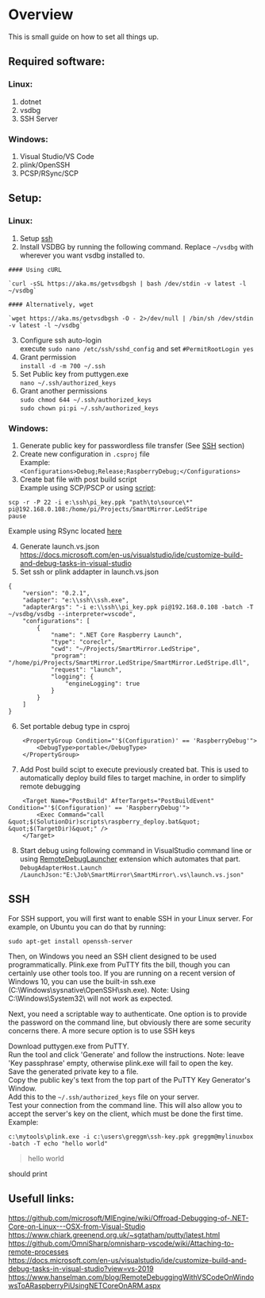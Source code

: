 # Overview

This is small guide on how to set all things up.

## Required software:

### Linux:

1.    dotnet
2.    vsdbg
3.    SSH Server

### Windows:

1.    Visual Studio/VS Code
2.    plink/OpenSSH
3.    PCSP/RSync/SCP

## Setup:

### Linux:

1.    Setup [ssh](#ssh)
2.    Install VSDBG by running the following command. Replace `~/vsdbg` with wherever you want vsdbg installed to.

    #### Using cURL

    `curl -sSL https://aka.ms/getvsdbgsh | bash /dev/stdin -v latest -l ~/vsdbg`
    
    #### Alternatively, wget

    `wget https://aka.ms/getvsdbgsh -O - 2>/dev/null | /bin/sh /dev/stdin -v latest -l ~/vsdbg`

3.    Configure ssh auto-login  
execute `sudo nano /etc/ssh/sshd_config` and set `#PermitRootLogin yes`
4.    Grant permission  
`install -d -m 700 ~/.ssh`
5.    Set Public key from puttygen.exe  
`nano ~/.ssh/authorized_keys`
6.    Grant another permissions  
`sudo chmod 644 ~/.ssh/authorized_keys`  
`sudo chown pi:pi ~/.ssh/authorized_keys`

### Windows:

1.    Generate public key for passwordless file transfer (See [SSH](#ssh) section)
2.    Create new configuration in `.csproj` file  
Example:  
`<Configurations>Debug;Release;RaspberryDebug;</Configurations>`
3.    Create bat file with post build script  
Example using SCP/PSCP or using [script](raspberry_deploy.bat):  
```
scp -r -P 22 -i e:\ssh\pi_key.ppk "path\to\source\*" pi@192.168.0.108:/home/pi/Projects/SmartMirror.LedStripe
pause
```
Example using RSync located [here](raspberry_deploy_rsync.bat)

4.    Generate launch.vs.json  
https://docs.microsoft.com/en-us/visualstudio/ide/customize-build-and-debug-tasks-in-visual-studio
5.    Set ssh or plink addapter in launch.vs.json
```
{
    "version": "0.2.1",
    "adapter": "e:\\ssh\\ssh.exe",
    "adapterArgs": "-i e:\\ssh\\pi_key.ppk pi@192.168.0.108 -batch -T ~/vsdbg/vsdbg --interpreter=vscode",  
    "configurations": [
        {
            "name": ".NET Core Raspberry Launch",
            "type": "coreclr",
            "cwd": "~/Projects/SmartMirror.LedStripe",
            "program": "/home/pi/Projects/SmartMirror.LedStripe/SmartMirror.LedStripe.dll",
            "request": "launch",
            "logging": {
                "engineLogging": true
            }
        }
    ]
}
```
6.    Set portable debug type in csproj  
```
    <PropertyGroup Condition="'$(Configuration)' == 'RaspberryDebug'">
        <DebugType>portable</DebugType>
    </PropertyGroup>
```
7.    Add Post build scipt to execute previously created bat. This is used to automatically deploy build files to target machine, in order to simplify remote debugging  
```
    <Target Name="PostBuild" AfterTargets="PostBuildEvent" Condition="'$(Configuration)' == 'RaspberryDebug'">
        <Exec Command="call &quot;$(SolutionDir)scripts\raspberry_deploy.bat&quot; &quot;$(TargetDir)&quot;" />
    </Target> 
```
8.    Start debug using following command in VisualStudio command line or using [RemoteDebugLauncher](https://marketplace.visualstudio.com/items?itemName=xpasza.RemoteDebugLauncher22) extension which automates that part.
`DebugAdapterHost.Launch /LaunchJson:"E:\Job\SmartMirror\SmartMirror\.vs\launch.vs.json"`

## SSH

For SSH support, you will first want to enable SSH in your Linux server. For example, on Ubuntu you can do that by running:

`sudo apt-get install openssh-server`

Then, on Windows you need an SSH client designed to be used programmatically. Plink.exe from PuTTY fits the bill, though you can certainly use other tools too. If you are running on a recent version of Windows 10, you can use the built-in ssh.exe (C:\Windows\sysnative\OpenSSH\ssh.exe). Note: Using C:\Windows\System32\ will not work as expected.

Next, you need a scriptable way to authenticate. One option is to provide the password on the command line, but obviously there are some security concerns there. A more secure option is to use SSH keys

Download puttygen.exe from PuTTY.  
Run the tool and click 'Generate' and follow the instructions. Note: leave 'Key passphrase' empty, otherwise plink.exe will fail to open the key.  
Save the generated private key to a file.  
Copy the public key's text from the top part of the PuTTY Key Generator's Window.  
Add this to the `~/.ssh/authorized_keys` file on your server.  
Test your connection from the command line. This will also allow you to accept the server's key on the client, which must be done the first time.  
Example:  

`c:\mytools\plink.exe -i c:\users\greggm\ssh-key.ppk greggm@mylinuxbox -batch -T echo "hello world"`

>hello world

should print

## Usefull links:

https://github.com/microsoft/MIEngine/wiki/Offroad-Debugging-of-.NET-Core-on-Linux---OSX-from-Visual-Studio  
https://www.chiark.greenend.org.uk/~sgtatham/putty/latest.html  
https://github.com/OmniSharp/omnisharp-vscode/wiki/Attaching-to-remote-processes  
https://docs.microsoft.com/en-us/visualstudio/ide/customize-build-and-debug-tasks-in-visual-studio?view=vs-2019  
https://www.hanselman.com/blog/RemoteDebuggingWithVSCodeOnWindowsToARaspberryPiUsingNETCoreOnARM.aspx
